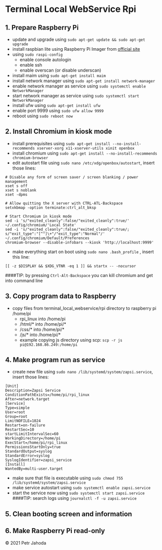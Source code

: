 # Terminal Local WebService Rpi

## 1. Prepare Raspberry Pi
* update and upgrade using `sudo apt-get update && sudo apt-get upgrade`
* install raspbian lite using Raspberry Pi Imager from [official site](https://www.raspberrypi.org/software/)
* using `sudo raspi-config`
  * enable console autologin
  * enable ssh
  * enable overscan (or disable underscan)
* install maim using `sudo apt-get install maim`
* install network manager using `sudo apt-get install network-manager`
* enable network manager as service using `sudo systemctl enable NetworkManager`
* start network manager as service using `sudo systemctl start NetworkManager`
* install ufw using `sudo apt-get install ufw`
* enable port 9999 using `sudo ufw allow 9999`
* reboot using `sudo reboot now`

## 2. Install Chromium in kiosk mode
* install prerequisites using `sudo apt-get install --no-install-recommends xserver-xorg x11-xserver-utils xinit openbox`
* install chromium using `sudo apt-get install --no-install-recommends chromium-browser`
* edit autostart file using `sudo nano /etc/xdg/openbox/autostart`, insert those lines:
```
# Disable any form of screen saver / screen blanking / power management
xset s off
xset s noblank
xset -dpms

# Allow quitting the X server with CTRL-ATL-Backspace
setxkbmap -option terminate:ctrl_alt_bksp

# Start Chromium in kiosk mode
sed -i 's/"exited_cleanly":false/"exited_cleanly":true/' ~/.config/chromium/'Local State'
sed -i 's/"exited_cleanly":false/"exited_cleanly":true/; s/"exit_type":"[^"]\+"/"exit_type":"Normal"/' ~/.config/chromium/Default/Preferences
chromium-browser --disable-infobars --kiosk 'http://localhost:9999'
```
* make everything start on boot using `sudo nano .bash_profile` , insert this line:
```
[[ -z $DISPLAY && $XDG_VTNR -eq 1 ]] && startx -- -nocursor
```
####TIP: by pressing `Ctrl-Alt-Backspace` you can kill chromium and get into command line

## 3. Copy program data to Raspberry
* copy files from terminal_local_webservice/rpi directory to raspberry pi /home/pi
  * rpi_linux into /home/pi
  * /html/* into /home/pi/*
  * /css/* into /home/pi/*
  * /js/* into /home/pi/*
  * example copying js directory using scp: `scp -r js pi@192.168.86.249:/home/pi`
  
## 4. Make program run as service
* create new file using `sudo nano /lib/systemd/system/zapsi.service`, insert those lines:
```
[Unit]
Description=Zapsi Service
ConditionPathExists=/home/pi/rpi_linux
After=network.target
[Service]
Type=simple
User=root
Group=root
LimitNOFILE=1024
Restart=on-failure
RestartSec=10
startLimitIntervalSec=60
WorkingDirectory=/home/pi
ExecStart=/home/pi/rpi_linux
PermissionsStartOnly=true
StandardOutput=syslog
StandardError=syslog
SyslogIdentifier=zapsi_service
[Install]
WantedBy=multi-user.target
```
* make sure that file is executable using `sudo chmod 755 /lib/systemd/system/zapsi.service`
* make service autostart using `sudo systemctl enable zapsi.service`
* start the service now using  `sudo systemctl start zapsi.service`
####TIP: search logs using `journalctl -f -u zapsi.service`

## 5. Clean booting screen and information
## 6. Make Raspberry Pi read-only

© 2021 Petr Jahoda
